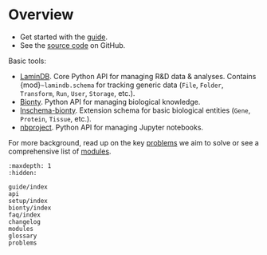 # Overview

- Get started with the [guide](guide/index).
- See the [source code](https://github.com/laminlabs/lamindb) on GitHub.

Basic tools:

- [LaminDB](guide/index). Core Python API for managing R&D data & analyses. Contains {mod}`~lamindb.schema` for tracking generic data (`File`, `Folder`, `Transform`, `Run`, `User`, `Storage`, etc.).
- [Bionty](https://lamin.ai/docs/bionty). Python API for managing biological knowledge.
- [lnschema-bionty](https://lamin.ai/docs/lnschema-bionty). Extension schema for basic biological entities (`Gene`, `Protein`, `Tissue`, etc.).
- [nbproject](https://lamin.ai/docs/nbproject). Python API for managing Jupyter notebooks.

For more background, read up on the key [problems](problems) we aim to solve or see a comprehensive list of [modules](modules).

```{toctree}
:maxdepth: 1
:hidden:

guide/index
api
setup/index
bionty/index
faq/index
changelog
modules
glossary
problems
```
